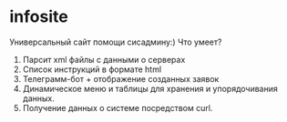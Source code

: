 # infosite
Универсальный сайт помощи сисадмину:)
Что умеет?
1) Парсит xml файлы с данными о серверах
2) Список инструкций в формате html
3) Телеграмм-бот + отображение созданных заявок
4) Динамическое меню и таблицы для хранения и упорядочивания данных.
5) Получение данных о системе посредством curl.

